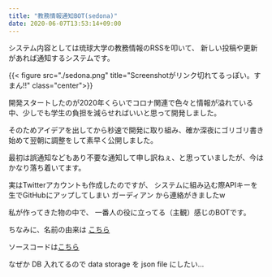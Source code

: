```yaml
---
title: "教務情報通知BOT(sedona)"
date: 2020-06-07T13:53:14+09:00
---
```

システム内容としては琉球大学の教務情報のRSSを叩いて、 新しい投稿や更新があれば通知するシステムです。


{{< figure src="./sedona.png" title="Screenshotがリンク切れてるっぽい。すまん!!" class="center">}}

開発スタートしたのが2020年くらいでコロナ関連で色々と情報が溢れている中、少しでも学生の負担を減らせればいいと思って開発しました。

そのためアイデアを出してから秒速で開発に取り組み、確か深夜にゴリゴリ書き始めて翌朝に調整をして素早く公開しました。

最初は誤通知などもあり不要な通知して申し訳ねぇ、と思っていましたが、今はかなり落ち着いてます。

実はTwitterアカウントも作成したのですが、 システムに組み込む際APIキーを生でGitHubにアップしてしまい ガーディアン から連絡がきましたw

私が作ってきた物の中で、 一番人の役に立ってる（主観）感じのBOTです。

ちなみに、名前の由来は [こちら](https://ja.wikipedia.org/wiki/%E3%82%BB%E3%83%89%E3%83%8A_(%E5%90%B9%E5%A5%8F%E6%A5%BD%E6%9B%B2))

ソースコードは[こちら](https://github.com/Issei0804-ie/sedona)

なぜか DB 入れてるので data storage を json file にしたい...

